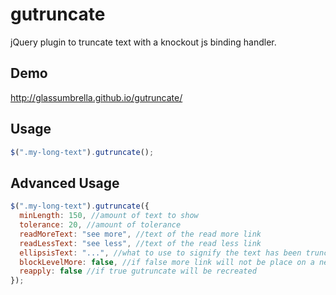 gutruncate
==========

jQuery plugin to truncate text with a knockout js binding handler.

## Demo
http://glassumbrella.github.io/gutruncate/


## Usage

```javascript
$(".my-long-text").gutruncate();
```

## Advanced Usage

```javascript
$(".my-long-text").gutruncate({
  minLength: 150, //amount of text to show
  tolerance: 20, //amount of tolerance
  readMoreText: "see more", //text of the read more link
  readLessText: "see less", //text of the read less link
  ellipsisText: "...", //what to use to signify the text has been truncated
  blockLevelMore: false, //if false more link will not be place on a new line
  reapply: false //if true gutruncate will be recreated
});
```

